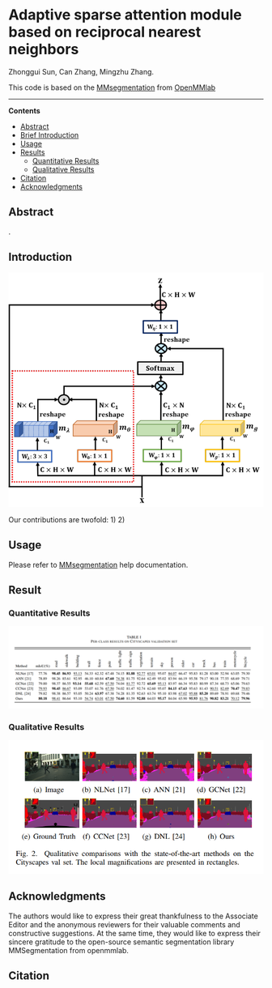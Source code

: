 # Adaptive sparse attention module based on reciprocal nearest neighbors
Zhonggui Sun, Can Zhang, Mingzhu Zhang.

This code is based on the [MMsegmentation](https://github.com/open-mmlab/mmsegmentation) from [OpenMMlab](https://openmmlab.com/) 
__________
**Contents**
- [Abstract](#abstract)
- [Brief Introduction](#brief-introduction)
- [Usage](#usage)
- [Results](#results)
  - [Quantitative Results](#quantitative-results)
  - [Qualitative Results](#qualitative-results)
- [Citation](#citation)
- [Acknowledgments](#acknowledgments)

## Abstract
.

## Introduction
<div align=center><img src="https://github.com/sunhuichao/ARNLB/blob/main/ARNLB.png"/></div>

Our contributions are twofold:
1) 
2) 

## Usage
Please refer to [MMsegmentation](https://mmsegmentation.readthedocs.io/en/latest/) help documentation.

## Result
### Quantitative Results
![image](https://github.com/sunhuichao/ARNLB/blob/main/Table%20I.png)
### Qualitative Results
<div align=center><img src="https://github.com/sunhuichao/ARNLB/blob/main/Fig%202.png"/></div>

## Acknowledgments
The authors would like to express their great thankfulness to the Associate Editor and the anonymous reviewers for
their valuable comments and constructive suggestions. At the same time, they would like to express their sincere gratitude to the open-source semantic segmentation library MMSegmentation from openmmlab.
## Citation
